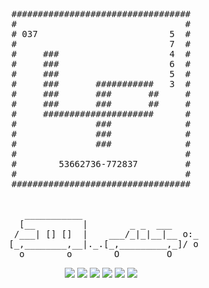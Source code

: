 <pre align="center">

##################################
#                                #
# 037                         5  #
#                             7  #
#     ###                     4  #
#     ###                     6  #
#     ###                     5  #
#     ###       ###########   3  #
#     ###       ###       ##     #
#     ###       ###       ##     #
#     #####################      #
#               ###              #
#               ###              #
#               ###              #
#                                #
#        53662736-772837         #
#                                #
##################################


    ___________                      
   [__         |        _ _  ___     
  /___| [] []  |    ___/_|_|__|__ o:_
 [_,________,__|._.[_,_________,_]/ o
   o        o        O         O     
</pre>
<div align="center"><img src="https://img.shields.io/badge/L-5-green"> <img src="https://img.shields.io/badge/S-7-teal"> <img src="https://img.shields.io/badge/H-4-purple"> <img src="https://img.shields.io/badge/N-6-white"> <img src="https://img.shields.io/badge/K-5-blue"> <img src="https://img.shields.io/badge/E-3-orange"></div>
